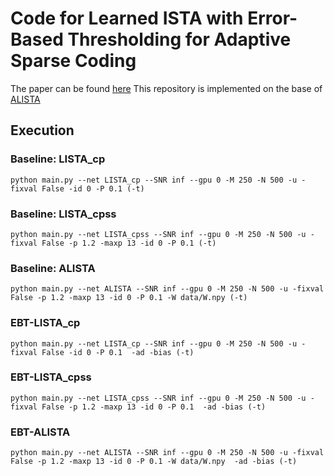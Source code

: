 # Code for Learned ISTA with Error-Based Thresholding for Adaptive Sparse Coding

The paper can be found [here](https://ieeexplore.ieee.org/abstract/document/10446361)
This repository is implemented on the base of [ALISTA](https://github.com/VITA-Group/ALISTA)


## Execution

### Baseline: LISTA_cp
```
python main.py --net LISTA_cp --SNR inf --gpu 0 -M 250 -N 500 -u -fixval False -id 0 -P 0.1 (-t)
```

### Baseline: LISTA_cpss
```
python main.py --net LISTA_cpss --SNR inf --gpu 0 -M 250 -N 500 -u -fixval False -p 1.2 -maxp 13 -id 0 -P 0.1 (-t)
```

### Baseline: ALISTA
```
python main.py --net ALISTA --SNR inf --gpu 0 -M 250 -N 500 -u -fixval False -p 1.2 -maxp 13 -id 0 -P 0.1 -W data/W.npy (-t)
```

### EBT-LISTA_cp
```
python main.py --net LISTA_cp --SNR inf --gpu 0 -M 250 -N 500 -u -fixval False -id 0 -P 0.1  -ad -bias (-t)
```

### EBT-LISTA_cpss
```
python main.py --net LISTA_cpss --SNR inf --gpu 0 -M 250 -N 500 -u -fixval False -p 1.2 -maxp 13 -id 0 -P 0.1  -ad -bias (-t)
```

### EBT-ALISTA
```
python main.py --net ALISTA --SNR inf --gpu 0 -M 250 -N 500 -u -fixval False -p 1.2 -maxp 13 -id 0 -P 0.1 -W data/W.npy  -ad -bias (-t)
```